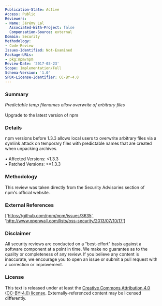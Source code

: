```yaml
---
Publication-State: Active
Access: Public
Reviewers:
- Name: Jérémy Lal
  Associated-With-Project: false
  Compensation-Source: external
Domain: Security
Methodology:
- Code-Review
Issues-Identified: Not-Examined
Package-URLs:
- pkg:npm/npm
Review-Date: '2017-03-23'
Scope: Implementation/Full
Schema-Version: '1.0'
SPDX-License-Identifier: CC-BY-4.0
---
```

### Summary
*Predictable temp filenames allow overwrite of arbitrary files*<br><br>Upgrade to the latest version of npm
### Details
npm versions before 1.3.3 allows local users to overwrite arbitrary files via a symlink attack on temporary files with predictable names that are created when unpacking archives.
<br><br>• Affected Versions: <1.3.3
<br>• Patched Versions: >=1.3.3
### Methodology
This review was taken directly from the Security Advisories section of npm's official website.
### External References
['https://github.com/npm/npm/issues/3635', 'http://www.openwall.com/lists/oss-security/2013/07/10/17']
### Disclaimer
All security reviews are conducted on a "best-effort" basis against a software component at a point in time. We make no guarantee as to the quality or completeness of any review. If you believe any content is inaccurate, we encourage you to open an issue or submit a pull request with a correction or improvement.
### License
This text is released under at least the [Creative Commons Attribution 4.0 (CC-BY-4.0) license](https://creativecommons.org/licenses/by/4.0/legalcode.txt). Externally-referenced content may be licensed differently.
